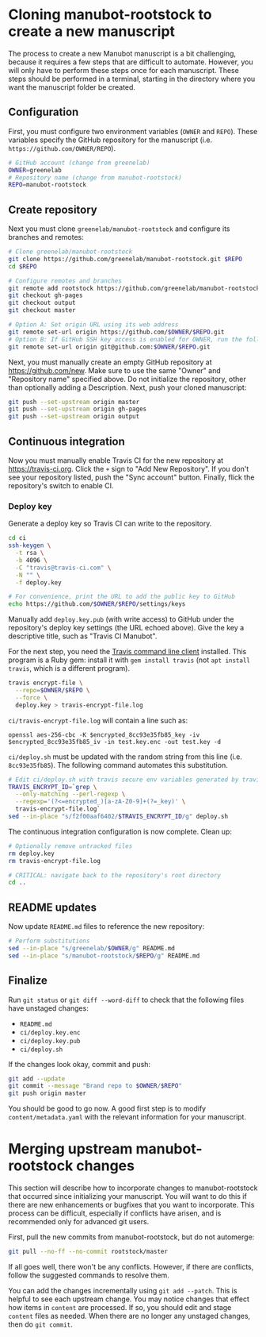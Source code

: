 # Cloning manubot-rootstock to create a new manuscript

The process to create a new Manubot manuscript is a bit challenging, because it requires a few steps that are difficult to automate.
However, you will only have to perform these steps once for each manuscript.
These steps should be performed in a terminal, starting in the directory where you want the manuscript folder be created.

## Configuration

First, you must configure two environment variables (`OWNER` and `REPO`).
These variables specify the GitHub repository for the manuscript (i.e. `https://github.com/OWNER/REPO`).

```sh
# GitHub account (change from greenelab)
OWNER=greenelab
# Repository name (change from manubot-rootstock)
REPO=manubot-rootstock
```

## Create repository

Next you must clone `greenelab/manubot-rootstock` and configure its branches and remotes:

```sh
# Clone greenelab/manubot-rootstock
git clone https://github.com/greenelab/manubot-rootstock.git $REPO
cd $REPO

# Configure remotes and branches
git remote add rootstock https://github.com/greenelab/manubot-rootstock.git
git checkout gh-pages
git checkout output
git checkout master

# Option A: Set origin URL using its web address
git remote set-url origin https://github.com/$OWNER/$REPO.git
# Option B: If GitHub SSH key access is enabled for OWNER, run the following command instead
git remote set-url origin git@github.com:$OWNER/$REPO.git
```

Next, you must manually create an empty GitHub repository at https://github.com/new.
Make sure to use the same "Owner" and "Repository name" specified above.
Do not initialize the repository, other than optionally adding a Description.
Next, push your cloned manuscript:

```sh
git push --set-upstream origin master
git push --set-upstream origin gh-pages
git push --set-upstream origin output
```

## Continuous integration

Now you must manually enable Travis CI for the new repository at https://travis-ci.org.
Click the `+` sign to "Add New Repository".
If you don't see your repository listed, push the "Sync account" button. 
Finally, flick the repository's switch to enable CI.

### Deploy key

Generate a deploy key so Travis CI can write to the repository.

```sh
cd ci
ssh-keygen \
  -t rsa \
  -b 4096 \
  -C "travis@travis-ci.com" \
  -N "" \
  -f deploy.key

# For convenience, print the URL to add the public key to GitHub
echo https://github.com/$OWNER/$REPO/settings/keys
```

Manually add `deploy.key.pub` (with write access) to GitHub under the repository's deploy key settings (the URL echoed above).
Give the key a descriptive title, such as "Travis CI Manubot".

For the next step, you need the [Travis command line client](https://github.com/travis-ci/travis.rb) installed.
This program is a Ruby gem:
install it with `gem install travis` (not `apt install travis`, which is a different program).

```sh
travis encrypt-file \
  --repo=$OWNER/$REPO \
  --force \
  deploy.key > travis-encrypt-file.log
```

`ci/travis-encrypt-file.log` will contain a line such as:

```
openssl aes-256-cbc -K $encrypted_8cc93e35fb85_key -iv $encrypted_8cc93e35fb85_iv -in test.key.enc -out test.key -d
```

`ci/deploy.sh` must be updated with the random string from this line (i.e. `8cc93e35fb85`).
The following command automates this substitution.

```sh
# Edit ci/deploy.sh with travis secure env variables generated by travis encrypt-file
TRAVIS_ENCRYPT_ID=`grep \
  --only-matching --perl-regexp \
  --regexp='(?<=encrypted_)[a-zA-Z0-9]+(?=_key)' \
  travis-encrypt-file.log`
sed --in-place "s/f2f00aaf6402/$TRAVIS_ENCRYPT_ID/g" deploy.sh
```

The continuous integration configuration is now complete.
Clean up:

```sh
# Optionally remove untracked files
rm deploy.key
rm travis-encrypt-file.log

# CRITICAL: navigate back to the repository's root directory
cd ..
```

## README updates

Now update `README.md` files to reference the new repository:

```sh
# Perform substitutions
sed --in-place "s/greenelab/$OWNER/g" README.md
sed --in-place "s/manubot-rootstock/$REPO/g" README.md
```

## Finalize

Run `git status` or `git diff --word-diff` to check that the following files have unstaged changes:

+ `README.md`
+ `ci/deploy.key.enc`
+ `ci/deploy.key.pub`
+ `ci/deploy.sh`

If the changes look okay, commit and push:

```sh
git add --update
git commit --message "Brand repo to $OWNER/$REPO"
git push origin master
```

You should be good to go now.
A good first step is to modify `content/metadata.yaml` with the relevant information for your manuscript.

# Merging upstream manubot-rootstock changes

This section will describe how to incorporate changes to manubot-rootstock that occurred since initializing your manuscript.
You will want to do this if there are new enhancements or bugfixes that you want to incorporate.
This process can be difficult, especially if conflicts have arisen, and is recommended only for advanced git users.

First, pull the new commits from manubot-rootstock, but do not automerge:

```sh
git pull --no-ff --no-commit rootstock/master
```

If all goes well, there won't be any conflicts.
However, if there are conflicts, follow the suggested commands to resolve them.

You can add the changes incrementally using `git add --patch`.
This is helpful to see each upstream change.
You may notice changes that effect how items in `content` are processed.
If so, you should edit and stage `content` files as needed.
When there are no longer any unstaged changes, then do `git commit`.
